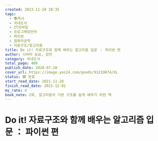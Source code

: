 ```yaml
---
created: 2023-11-28 20:35
tags:
  - 📚독서
  - 국내도서
  - IT모바일
  - 프로그래밍언어
  - 파이썬
  - 컴퓨터공학
  - 자료구조/알고리즘
title: Do it! 자료구조와 함께 배우는 알고리즘 입문 ： 파이썬 편
author: 시바타 보요, 강민
category: 국내도서
total_page: 408
publish_date: 2020-07-20
cover_url: https://image.yes24.com/goods/91219874/XL
status: 🟩 완료
start_read_date: 2021-11-28
finish_read_date: 2021-12-01
my_rate: 4
book_note: 2회, 알고리즘의 기본 구조를 쉽게 배우기 위한 책
---
```


# Do it! 자료구조와 함께 배우는 알고리즘 입문 ： 파이썬 편

